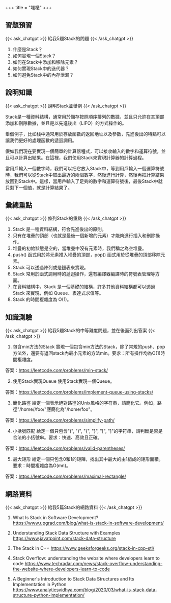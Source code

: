 +++
title = "堆棧"
+++
## 習題預習
{{< ask_chatgpt >}}
給我5題Stack的問題
{{< /ask_chatgpt >}}



1. 什麼是Stack？
2. 如何實現一個Stack？
3. 如何在Stack中添加和移除元素？
4. 如何實現Stack中的迭代器？
5. 如何避免Stack中的內存泄漏？   

## 說明知識
{{< ask_chatgpt >}}
說明Stack並舉例
{{< /ask_chatgpt >}}



Stack是一種資料結構，通常用於儲存按照順序排列的數據，並且只允許在其頂部添加和刪除數據，並且是以先進後出（LIFO）的方式操作的。

舉個例子，比如栈中通常用於存放函數的返回地址以及參數，先進後出的特點可以讓我們更好的處理函數的遞迴調用。

假如我們現在要實現一個簡單的計算器程式，可以接收輸入的數字和運算符號，並且可以計算出結果。在這裡，我們使用Stack來實現計算器的計算過程。

當用戶輸入一個數字時，我們可以把它放入Stack中，等到用戶輸入一個運算符號時，我們可以從Stack中取出最近的兩個數字，然後進行計算，然後再把計算結果放回到Stack中。這樣，當用戶輸入了足夠的數字和運算符號後，最後Stack中就只剩下一個值，就是計算結果了。   

## 彙總重點
{{< ask_chatgpt >}}
條列Stack的重點
{{< /ask_chatgpt >}}



1. Stack 是一種資料結構，符合先進後出的原則。
2. 只有在堆疊的頂部（也就是最後一個新增的元素）才能夠進行插入和刪除操作。
3. 堆疊的初始狀態是空的，當堆疊中沒有元素時，我們稱之為空堆疊。
4. push() 函式用於將元素推入堆疊的頂部，pop() 函式用於從堆疊的頂部移除元素。
5. Stack 可以透過陣列或是鏈表來實現。
6. Stack 常用於函式調用時的遞迴操作，還有編譯器編譯時的符號表管理等方面。
7. 在資料結構中，Stack 是一個基礎的結構，許多其他資料結構都可以透過 Stack 來實現，例如 Queue、表達式求值等。
8. Stack 的時間複雜度為 O(1)。   

## 知識測驗
{{< ask_chatgpt >}}
給我5題Stack的中等難度問題，並在後面列出答案
{{< /ask_chatgpt >}}



1. 包含min方法的Stack
實現一個包含min方法的Stack，除了常規的push、pop方法外，還要有返回stack內最小元素的方法min。要求：所有操作均為O(1)時間複雜度。

答案：https://leetcode.com/problems/min-stack/

2. 使用Stack實現Queue
使用Stack實現一個Queue。

答案：https://leetcode.com/problems/implement-queue-using-stacks/

3. 簡化路徑
給定一個表示絕對路徑的Unix風格的字符串，請簡化它。例如，路徑"/home//foo/"應簡化為"/home/foo"。

答案：https://leetcode.com/problems/simplify-path/

4. 小括號匹配
給定一個只包含"(", ")", "{", "}", "[", "]"的字符串，請判斷是否是合法的小括號串。要求：快速、高效且正確。

答案：https://leetcode.com/problems/valid-parentheses/

5. 最大矩形
給定一個只包含0和1的矩陣，找出其中最大的由1組成的矩形面積。要求：時間複雜度為O(mn)。

答案：https://leetcode.com/problems/maximal-rectangle/   

## 網路資料
{{< ask_chatgpt >}}
給我5篇Stack的網路資料
{{< /ask_chatgpt >}}



1. What Is Stack in Software Development?
https://www.upgrad.com/blog/what-is-stack-in-software-development/

2. Understanding Stack Data Structure with Examples
https://www.javatpoint.com/stack-data-structure

3. The Stack in C++
https://www.geeksforgeeks.org/stack-in-cpp-stl/

4. Stack Overflow: understanding the website where developers learn to code
https://www.techradar.com/news/stack-overflow-understanding-the-website-where-developers-learn-to-code

5. A Beginner's Introduction to Stack Data Structures and Its Implementation in Python
https://www.analyticsvidhya.com/blog/2020/03/what-is-stack-data-structure-python-implementation/   

